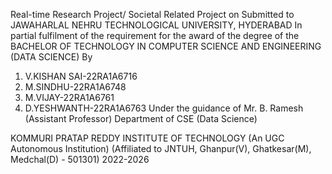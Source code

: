 Real-time Research Project/ Societal Related Project
on Submitted to JAWAHARLAL NEHRU TECHNOLOGICAL UNIVERSITY, HYDERABAD 
In partial fulfilment of the requirement for the award of the degree of the  
BACHELOR OF TECHNOLOGY IN COMPUTER SCIENCE AND ENGINEERING (DATA SCIENCE) 
By 
1) V.KISHAN SAI-22RA1A6716 
2) M.SINDHU-22RA1A6748 
3) M.VIJAY-22RA1A6761 
4) D.YESHWANTH-22RA1A6763 
Under the guidance of Mr. B. Ramesh (Assistant Professor) 
Department of CSE (Data Science) 
 
                                              

KOMMURI PRATAP REDDY INSTITUTE OF TECHNOLOGY 
(An UGC Autonomous Institution) 
(Affiliated to JNTUH, Ghanpur(V), Ghatkesar(M), Medchal(D) - 501301) 
2022-2026

